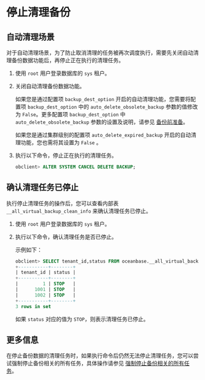 # 停止清理备份

## 自动清理场景

对于自动清理场景，为了防止取消清理的任务被再次调度执行，需要先关闭自动清理备份数据功能后，再停止正在执行的清理任务。

1. 使用 `root` 用户登录数据库的 `sys` 租户。

2. 关闭自动清理备份数据功能。

   如果您是通过配置项 `backup_dest_option` 开启的自动清理功能，您需要将配置项 `backup_dest_option` 中的 `auto_delete_obsolete_backup` 参数的值修改为 `False`。更多配置项 `backup_dest_option` 中 `auto_delete_obsolete_backup` 参数的设置及说明，请参见 [备份前准备](1.backup-by-using-the-command-line-1/1.preparation-before-backup.md)。

   如果您是通过集群级别的配置项 `auto_delete_expired_backup` 开启的自动清理功能，您也需将其设置为 `False` 。

3. 执行以下命令，停止正在执行的清理任务。

   ```sql
   obclient> ALTER SYSTEM CANCEL DELETE BACKUP;
   ```

## 确认清理任务已停止

执行停止清理任务的操作后，您可以查看内部表 `__all_virtual_backup_clean_info` 来确认清理任务已停止。

1. 使用 `root` 用户登录数据库的 `sys` 租户。

2. 执行以下命令，确认清理任务是否已停止。

   示例如下：

   ```sql
   obclient> SELECT tenant_id,status FROM oceanbase.__all_virtual_backup_clean_info;
   +-----------+--------+
   | tenant_id | status |
   +-----------+--------+
   |         1 | STOP   |
   |      1001 | STOP   |
   |      1002 | STOP   |
   +-----------+--------+
   3 rows in set
   ```

   如果 `status` 对应的值为 `STOP`，则表示清理任务已停止。

## 更多信息

在停止备份数据的清理任务时，如果执行命令后仍然无法停止清理任务，您可以尝试强制停止备份相关的所有任务，具体操作请参见 [强制停止备份相关的所有任务](../7.routine-maintenance-1/2.force-stop-all-backup-related-tasks.md)。
